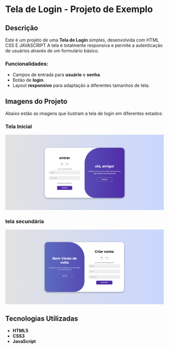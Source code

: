 # Tela de Login - Projeto de Exemplo

## Descrição

Este é um projeto de uma **Tela de Login** simples, desenvolvida com HTML CSS E JAVASCRIPT A tela é totalmente responsiva e permite a autenticação de usuários através de um formulário básico.

### Funcionalidades:
- Campos de entrada para **usuário** e **senha**.
- Botão de **login**.
- Layout **responsivo** para adaptação a diferentes tamanhos de tela.

## Imagens do Projeto

Abaixo estão as imagens que ilustram a tela de login em diferentes estados:

### Tela Inicial

![Tela Inicial](./img/primeira%20tela.png)

### tela secundária

![Tela secundaria](./img/segunda%20tela.png)

## Tecnologias Utilizadas

- **HTML5**
- **CSS3**
- **JavaScript** 


